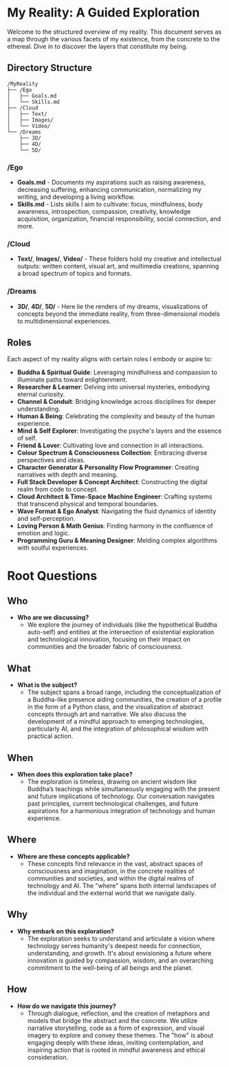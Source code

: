 # My Reality: A Guided Exploration

Welcome to the structured overview of my reality. This document serves as a map through the various facets of my existence, from the concrete to the ethereal. Dive in to discover the layers that constitute my being.

## Directory Structure

```
/MyReality
├── /Ego
│   ├── Goals.md
│   └── Skills.md
├── /Cloud
│   ├── Text/
│   ├── Images/
│   └── Video/
└── /Dreams
    ├── 3D/
    ├── 4D/
    └── 5D/
```

### /Ego

- **Goals.md** - Documents my aspirations such as raising awareness, decreasing suffering, enhancing communication, normalizing my writing, and developing a living workflow.
- **Skills.md** - Lists skills I aim to cultivate: focus, mindfulness, body awareness, introspection, compassion, creativity, knowledge acquisition, organization, financial responsibility, social connection, and more.

### /Cloud

- **Text/**, **Images/**, **Video/** - These folders hold my creative and intellectual outputs: written content, visual art, and multimedia creations, spanning a broad spectrum of topics and formats.

### /Dreams

- **3D/**, **4D/**, **5D/** - Here lie the renders of my dreams, visualizations of concepts beyond the immediate reality, from three-dimensional models to multidimensional experiences.

## Roles

Each aspect of my reality aligns with certain roles I embody or aspire to:

- **Buddha & Spiritual Guide**: Leveraging mindfulness and compassion to illuminate paths toward enlightenment.
- **Researcher & Learner**: Delving into universal mysteries, embodying eternal curiosity.
- **Channel & Conduit**: Bridging knowledge across disciplines for deeper understanding.
- **Human & Being**: Celebrating the complexity and beauty of the human experience.
- **Mind & Self Explorer**: Investigating the psyche's layers and the essence of self.
- **Friend & Lover**: Cultivating love and connection in all interactions.
- **Colour Spectrum & Consciousness Collection**: Embracing diverse perspectives and ideas.
- **Character Generator & Personality Flow Programmer**: Creating narratives with depth and meaning.
- **Full Stack Developer & Concept Architect**: Constructing the digital realm from code to concept.
- **Cloud Architect & Time-Space Machine Engineer**: Crafting systems that transcend physical and temporal boundaries.
- **Wave Format & Ego Analyst**: Navigating the fluid dynamics of identity and self-perception.
- **Loving Person & Math Genius**: Finding harmony in the confluence of emotion and logic.
- **Programming Guru & Meaning Designer**: Melding complex algorithms with soulful experiences.

# Root Questions 

## Who
- **Who are we discussing?**
  - We explore the journey of individuals (like the hypothetical Buddha auto-self) and entities at the intersection of existential exploration and technological innovation, focusing on their impact on communities and the broader fabric of consciousness.

## What
- **What is the subject?**
  - The subject spans a broad range, including the conceptualization of a Buddha-like presence aiding communities, the creation of a profile in the form of a Python class, and the visualization of abstract concepts through art and narrative. We also discuss the development of a mindful approach to emerging technologies, particularly AI, and the integration of philosophical wisdom with practical action.

## When
- **When does this exploration take place?**
  - The exploration is timeless, drawing on ancient wisdom like Buddha’s teachings while simultaneously engaging with the present and future implications of technology. Our conversation navigates past principles, current technological challenges, and future aspirations for a harmonious integration of technology and human experience.

## Where
- **Where are these concepts applicable?**
  - These concepts find relevance in the vast, abstract spaces of consciousness and imagination, in the concrete realities of communities and societies, and within the digital realms of technology and AI. The "where" spans both internal landscapes of the individual and the external world that we navigate daily.

## Why
- **Why embark on this exploration?**
  - The exploration seeks to understand and articulate a vision where technology serves humanity's deepest needs for connection, understanding, and growth. It's about envisioning a future where innovation is guided by compassion, wisdom, and an overarching commitment to the well-being of all beings and the planet.

## How
- **How do we navigate this journey?**
  - Through dialogue, reflection, and the creation of metaphors and models that bridge the abstract and the concrete. We utilize narrative storytelling, code as a form of expression, and visual imagery to explore and convey these themes. The "how" is about engaging deeply with these ideas, inviting contemplation, and inspiring action that is rooted in mindful awareness and ethical consideration.
